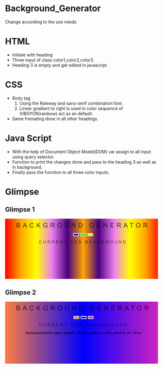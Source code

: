 # Background_Generator
Change according to the use needs
# HTML
  * Initiate with heading
  * Three input of class color1,color2,color3.
  * Heading 3 is empty and get edited in javascript.
# CSS
  * Body tag
    1. Using the Raleway and sans-serif combination font.
    2. Linear gradient to right is used in color sequence of VIBGYOR(rainbow) act as an default.
  * Same fromating done in all other headings.
# Java Script
 * With the help of Document Object Model(DOM) var assign to all input using query selector.
 * Function to print the changes done and pass to the heading 3 as well as in background,
 * Finally pass the function to all three color inputs.
 
 # Glimpse
 
 ## Glimpse 1
   ![](images/Glimpse.png)
 
 ## Glimpse 2  
   ![](images/Glimpse_2.png)
    
